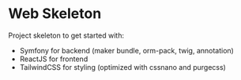 # Web Skeleton

Project skeleton to get started with:

- Symfony for backend (maker bundle, orm-pack, twig, annotation)
- ReactJS for frontend
- TailwindCSS for styling (optimized with cssnano and purgecss)
